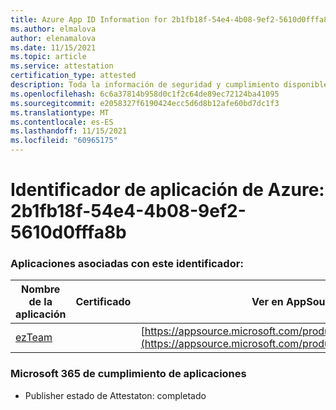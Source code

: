 ```yaml
---
title: Azure App ID Information for 2b1fb18f-54e4-4b08-9ef2-5610d0fffa8b
ms.author: elmalova
author: elenamalova
ms.date: 11/15/2021
ms.topic: article
ms.service: attestation
certification_type: attested
description: Toda la información de seguridad y cumplimiento disponible para 2b1fb18f-54e4-4b08-9ef2-5610d0fffa8b.
ms.openlocfilehash: 6c6a37814b958d0c1f2c64de89ec72124ba41095
ms.sourcegitcommit: e2058327f6190424ecc5d6d8b12afe60bd7dc1f3
ms.translationtype: MT
ms.contentlocale: es-ES
ms.lasthandoff: 11/15/2021
ms.locfileid: "60965175"
---
```

# <a name="azure-app-id-2b1fb18f-54e4-4b08-9ef2-5610d0fffa8b"></a>Identificador de aplicación de Azure: 2b1fb18f-54e4-4b08-9ef2-5610d0fffa8b


### <a name="apps-associated-with-this-id"></a>Aplicaciones asociadas con este identificador:
| **Nombre de la aplicación** | **Certificado** | **Ver en AppSource** |
|--------------|---------------|-----------------------|
| [ezTeam](https://docs.microsoft.com/microsoft-365-app-certification/forward/WA200002546) |  | [https://appsource.microsoft.com/product/office/WA200002546](https://appsource.microsoft.com/product/office/WA200002546) |

### <a name="microsoft-365-app-compliance-status"></a>Microsoft 365 de cumplimiento de aplicaciones
- Publisher estado de Attestaton: completado
